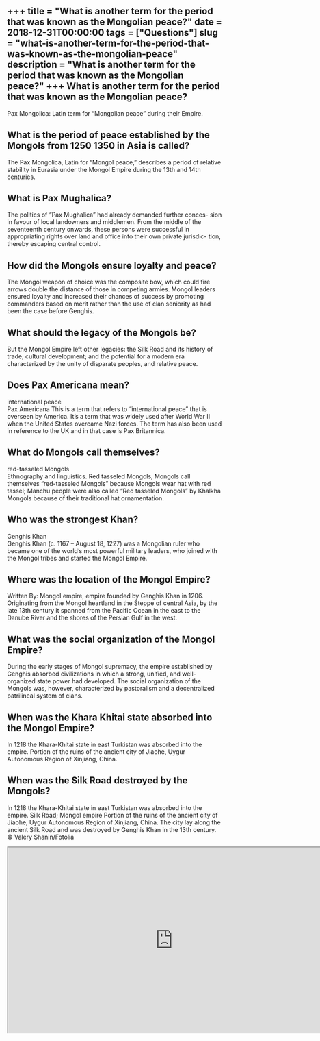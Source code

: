 +++
title = "What is another term for the period that was known as the Mongolian peace?"
date = 2018-12-31T00:00:00
tags = ["Questions"]
slug = "what-is-another-term-for-the-period-that-was-known-as-the-mongolian-peace"
description = "What is another term for the period that was known as the Mongolian peace?"
+++
What is another term for the period that was known as the Mongolian peace?
--------------------------------------------------------------------------

Pax Mongolica: Latin term for “Mongolian peace” during their Empire.

What is the period of peace established by the Mongols from 1250 1350 in Asia is called?
----------------------------------------------------------------------------------------

The Pax Mongolica, Latin for “Mongol peace,” describes a period of relative stability in Eurasia under the Mongol Empire during the 13th and 14th centuries.

What is Pax Mughalica?
----------------------

The politics of “Pax Mughalica” had already demanded further conces- sion in favour of local landowners and middlemen. From the middle of the seventeenth century onwards, these persons were successful in appropriating rights over land and office into their own private jurisdic- tion, thereby escaping central control.

How did the Mongols ensure loyalty and peace?
---------------------------------------------

The Mongol weapon of choice was the composite bow, which could fire arrows double the distance of those in competing armies. Mongol leaders ensured loyalty and increased their chances of success by promoting commanders based on merit rather than the use of clan seniority as had been the case before Genghis.

What should the legacy of the Mongols be?
-----------------------------------------

But the Mongol Empire left other legacies: the Silk Road and its history of trade; cultural development; and the potential for a modern era characterized by the unity of disparate peoples, and relative peace.

Does Pax Americana mean?
------------------------

international peace  
Pax Americana This is a term that refers to “international peace” that is overseen by America. It’s a term that was widely used after World War II when the United States overcame Nazi forces. The term has also been used in reference to the UK and in that case is Pax Britannica.

What do Mongols call themselves?
--------------------------------

red-tasseled Mongols  
Ethnography and linguistics. Red tasseled Mongols, Mongols call themselves “red-tasseled Mongols” because Mongols wear hat with red tassel; Manchu people were also called “Red tasseled Mongols” by Khalkha Mongols because of their traditional hat ornamentation.

Who was the strongest Khan?
---------------------------

Genghis Khan  
Genghis Khan (c. 1167 – August 18, 1227) was a Mongolian ruler who became one of the world’s most powerful military leaders, who joined with the Mongol tribes and started the Mongol Empire.

Where was the location of the Mongol Empire?
--------------------------------------------

Written By: Mongol empire, empire founded by Genghis Khan in 1206. Originating from the Mongol heartland in the Steppe of central Asia, by the late 13th century it spanned from the Pacific Ocean in the east to the Danube River and the shores of the Persian Gulf in the west.

What was the social organization of the Mongol Empire?
------------------------------------------------------

During the early stages of Mongol supremacy, the empire established by Genghis absorbed civilizations in which a strong, unified, and well-organized state power had developed. The social organization of the Mongols was, however, characterized by pastoralism and a decentralized patrilineal system of clans.

When was the Khara Khitai state absorbed into the Mongol Empire?
----------------------------------------------------------------

In 1218 the Khara-Khitai state in east Turkistan was absorbed into the empire. Portion of the ruins of the ancient city of Jiaohe, Uygur Autonomous Region of Xinjiang, China.

When was the Silk Road destroyed by the Mongols?
------------------------------------------------

In 1218 the Khara-Khitai state in east Turkistan was absorbed into the empire. Silk Road; Mongol empire Portion of the ruins of the ancient city of Jiaohe, Uygur Autonomous Region of Xinjiang, China. The city lay along the ancient Silk Road and was destroyed by Genghis Khan in the 13th century. © Valery Shanin/Fotolia

<iframe allow="accelerometer; autoplay; clipboard-write; encrypted-media; gyroscope; picture-in-picture" allowfullscreen="" class="__youtube_prefs__  epyt-is-override  no-lazyload" data-no-lazy="1" data-origheight="433" data-origwidth="770" data-skipgform_ajax_framebjll="" height="433" id="_ytid_41178" loading="lazy" src="https://www.youtube.com/embed/fFNzX3tYTXU?enablejsapi=1&autoplay=0&cc_load_policy=0&cc_lang_pref=&iv_load_policy=1&loop=0&modestbranding=0&rel=1&fs=1&playsinline=0&autohide=2&theme=dark&color=red&controls=1&" title="YouTube player" width="770"></iframe>